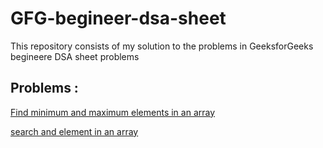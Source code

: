 # GFG-begineer-dsa-sheet
This repository consists of my solution to the problems in GeeksforGeeks begineere DSA sheet problems

## Problems :

[Find minimum and maximum elements in an array](https://github.com/i-abhiJha/GFG-begineer-dsa-sheet/blob/main/min%20and%20max%20in%20an%20array.cpp)

[search and element in an array](https://github.com/i-abhiJha/GFG-begineer-dsa-sheet/blob/main/search%20and%20element%20in%20an%20array.cpp)
